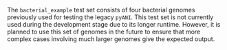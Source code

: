 The `bacterial_example` test set consists of four bacterial genomes previously used for testing the legacy `pyANI`. This test set is not currently used during the development stage due to its longer runtime. However, it is planned to use this set of genomes in the future to ensure that more complex cases involving much larger genomes give the expected output.
